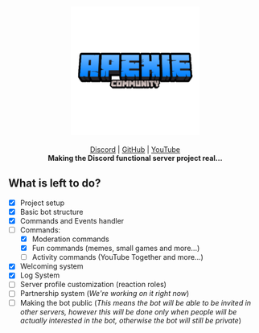<p align="center">
    <a href="https://github.com/ApexieDevelopment/ApexieServices"><img src="/assets/logo.png" height="256"></img></a>
    <br><br>
    <a href="https://discord.gg/a75eNEAtrt">Discord</a> |
    <a href="https://github.com/ApexieDevelopment">GitHub</a> |
    <a href="https://youtube.com/ItzLightyHD">YouTube</a><br>
    <b>Making the Discord functional server project real...</b>
</p>

## What is left to do?
- [X] Project setup
- [X] Basic bot structure
- [X] Commands and Events handler
- [ ] Commands:
  - [X] Moderation commands
  - [X] Fun commands (memes, small games and more...)
  - [ ] Activity commands (YouTube Together and more...)
- [X] Welcoming system
- [X] Log System
- [ ] Server profile customization (reaction roles)
- [ ] Partnership system (*We're working on it right now*)
- [ ] Making the bot public
      (*This means the bot will be able to be invited in other servers, however this will be done only when people will be actually interested in the bot, otherwise the bot will still be private*)